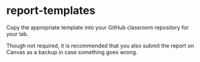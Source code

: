 # report-templates

Copy the appropriate template into your GitHub classroom repository for your lab.

Though not required, it is recommended that you also submit the report on Canvas as a backup in case something goes wrong.


